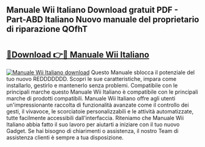 ## Manuale Wii Italiano Download gratuit PDF - Part-ABD Italiano Nuovo manuale del proprietario di riparazione QOfhT

# <h2><a href="http://df9rzt.blite.top/?on=Manuale+Wii+Italiano">🔗Download 👉🔴 Manuale Wii Italiano</a></h2>

[![Manuale Wii Italiano download](https://i.imgur.com/lujVjoI.png)](http://df9rzt.blite.top/?on=Manuale+Wii+Italiano)
Questo Manuale sblocca il potenziale del tuo nuovo REDDDDDDD. Scopri le sue caratteristiche, impara come installarlo, gestirlo e mantenerlo senza problemi. Compatibile con le principali marche questo Manuale Wii Italiano è compatibile con le principali marche di prodotti compatibili. Manuale Wii Italiano offre agli utenti un'impressionante raccolta di funzionalità avanzate come il controllo dei gesti, il vivavoce, le scorciatoie personalizzabili e le attività automatizzate, tutte facilmente accessibili dall'interfaccia. Riteniamo che Manuale Wii Italiano abbia fatto il suo lavoro per aiutarti a iniziare con il tuo nuovo Gadget. Se hai bisogno di chiarimenti o assistenza, il nostro Team di assistenza clienti è sempre a tua disposizione.
